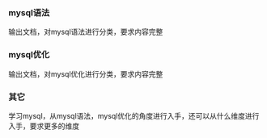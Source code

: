 ### mysql语法
输出文档，对mysql语法进行分类，要求内容完整
### mysql优化
输出文档，对mysql优化进行分类，要求内容完整
### 其它
学习mysql，从mysql语法，mysql优化的角度进行入手，还可以从什么维度进行入手，要求更多的维度